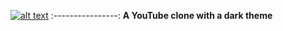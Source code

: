 [![alt text](https://github.com/iProgYou/Tubetube/blob/master/app/assets/images/tubetubeBigForMD.png "Go to Harmony")](https://harmony-music.herokuapp.com/)
:----------------:
**A YouTube clone with a dark theme**